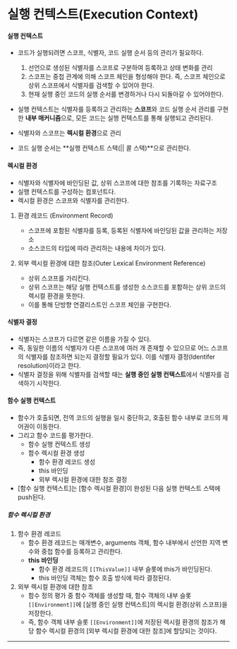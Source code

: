 # 실행 컨텍스트(Execution Context)


#### 실행 컨텍스트
  - 코드가 실행되려면 스코프, 식별자, 코드 실행 순서 등의 관리가 필요하다.
    1. 선언으로 생성된 식별자를 스코프로 구분하여 등록하고 상태 변화를 관리
    2. 스코프는 중첩 관계에 의해 스코프 체인을 형성해야 한다. 즉, 스코프 체인으로 상위 스코프에서 식별자를 검색할 수 있어야 한다.
    3. 현재 실행 중인 코드의 실행 순서를 변경하거나 다시 되돌아갈 수 있어야한다.
  
  - 실행 컨텍스트는 식별자를 등록하고 관리하는 **스코프**와 코드 실행 순서 관리를 구현한 **내부 매커니즘**으로, 모든 코드는 실행 컨텍스트를 통해 실행되고 관리된다.
  - 식별자와 스코프는 **렉시컬 환경**으로 관리
  - 코드 실행 순서는 **실행 컨텍스트 스택(|| 콜 스택)**으로 관리한다.


#### 렉시컬 환경
  - 식별자와 식별자에 바인딩된 값, 상위 스코프에 대한 참조를 기록하는 자료구조
  - 실행 컨텍스트를 구성하는 컴포넌트다.
  - 렉시컬 환경은 스코프와 식별자를 관리한다.

  1. 환경 레코드 (Environment Record)
      - 스코프에 포함된 식별자를 등록, 등록된 식별자에 바인딩된 값을 관리하는 저장소
      - 소스코드의 타입에 따라 관리하는 내용에 차이가 있다.

  2. 외부 렉시컬 환경에 대한 참조(Outer Lexical Environment Reference)
      - 상위 스코프를 가리킨다.
      - 상위 스코프는 해당 실행 컨텍스트를 생성한 소스코드를 포함하는 상위 코드의 렉시컬 환경을 뜻한다.
      - 이를 통해 단방향 연결리스트인 스코프 체인을 구현한다.


#### 식별자 결정
  - 식별자는 스코프가 다르면 같은 이름을 가질 수 있다.
  - 즉, 동일한 이름의 식별자가 다른 스코프에 여러 개 존재할 수 있으므로 어느 스코프의 식별자를 참조하면 되는지 결정할 필요가 있다. 이를 식별자 결정(Identifer resolution)이라고 한다.
  - 식별자 결정을 위해 식별자를 검색할 때는 **실행 중인 실행 컨텍스트**에서 식별자를 검색하기 시작한다.



#### 함수 실행 컨텍스트
  - 함수가 호출되면, 전역 코드의 실행을 일시 중단하고, 호출된 함수 내부로 코드의 제어권이 이동한다. 
  - 그리고 함수 코드를 평가한다.
    - 함수 실행 컨텍스트 생성
    - 함수 렉시컬 환경 생성
      - 함수 환경 레코드 생성
      - this 바인딩
      - 외부 렉시컬 환경에 대한 참조 결정
  - [함수 실행 컨텍스트]는 [함수 렉시컬 환경]이 완성된 다음 실행 컨텍스트 스택에 push된다.

##### 함수 렉시컬 환경
  1. 함수 환경 레코드
      - 함수 환경 레코드는 매개변수, arguments 객체, 함수 내부에서 선언한 지역 변수와 중첩 함수를 등록하고 관리한다.
      - **this 바인딩**
        - 함수 환경 레코드의 `[[ThisValue]]` 내부 슬롯에 this가 바인딩된다.
        - this 바인딩 객체는 함수 호출 방식에 따라 결정된다.
  2. 외부 렉시컬 환경에 대한 참조
      - 함수 정의 평가 중 함수 객체를 생성할 때, 함수 객체의 내부 슬롯 `[[Environment]]`에 [실행 중인 실행 컨텍스트]의 렉시컬 환경(상위 스코프)을 저장한다.
      - 즉, 함수 객체 내부 슬롯 `[[Environment]]`에 저장된 렉시컬 환경의 참조가 해당 함수 렉시컬 환경의 [외부 렉시컬 환경에 대한 참조]에 할당되는 것이다.

---

